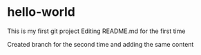 # hello-world
This is my first git project
Editing README.md for the first time


Created branch for the second time and adding the same content
